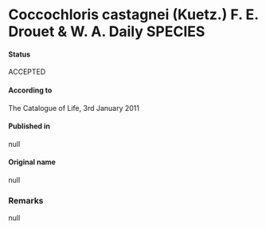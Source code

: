 Coccochloris castagnei (Kuetz.) F. E. Drouet & W. A. Daily SPECIES
=======

#### Status
ACCEPTED

#### According to
The Catalogue of Life, 3rd January 2011

#### Published in
null

#### Original name
null

### Remarks
null